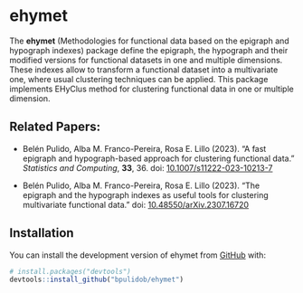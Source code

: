 
<!-- README.md is generated from README.Rmd. Please edit that file -->

# ehymet

<!-- badges: start -->
<!-- badges: end -->

The **ehymet** (Methodologies for functional data based on the epigraph
and hypograph indexes) package define the epigraph, the hypograph and
their modified versions for functional datasets in one and multiple
dimensions. These indexes allow to transform a functional dataset into a
multivariate one, where usual clustering techniques can be applied. This
package implements EHyClus method for clustering functional data in one
or multiple dimension.

## Related Papers:

- Belén Pulido, Alba M. Franco-Pereira, Rosa E. Lillo (2023). “A fast
  epigraph and hypograph-based approach for clustering functional data.”
  *Statistics and Computing*, **33**, 36. doi:
  [10.1007/s11222-023-10213-7](https://doi.org/10.1007/s11222-023-10213-7)

- Belén Pulido, Alba M. Franco-Pereira, Rosa E. Lillo (2023). “The
  epigraph and the hypograph indexes as useful tools for clustering
  multivariate functional data.” doi:
  [10.48550/arXiv.2307.16720](https://doi.org/10.48550/arXiv.2307.16720)

## Installation

You can install the development version of ehymet from
[GitHub](https://github.com/) with:

``` r
# install.packages("devtools")
devtools::install_github("bpulidob/ehymet")
```
